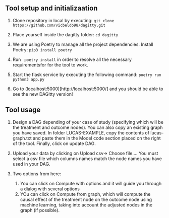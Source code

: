 ## Tool setup and initializaation

1.  Clone repository in local by executing: ```git clone https://github.com/vicbeldo98/dagitty.git```

2.  Place yourself inside the dagitty folder: ```cd dagitty```

3.  We are using Poetry to manage all the project dependencies. Install Poetry: ```pip3 install poetry```

4.  Run ``` poetry install``` in order to resolve all the necessary requirementsfor for the tool to work. 

4.  Start the flask service by executing the following command: ```poetry run python3 app.py```

5. Go to (localhost:5000)[http://localhost:5000/] and you should be able to see the new DAGitty version!


## Tool usage

1.  Design a DAG depending of your case of study (specifying which will be the treatment and outcome nodes). You can also copy an existing graph you have saved. In folder LUCAS-EXAMPLE, copy the contents of lucas-graph.txt and paste them in the Model code section placed on the right of the tool. Finally, click on update DAG.

2.  Upload your data by clicking on Upload csv-> Choose file.... You must select a csv file which columns names match the node names you have used in your DAG.

3.  Two options from here:
    1.  You can click on Compute with options and it will guide you through a dialog with several options
    2.  YOu can click on Compute from graph, which will compute the causal effect of the treatment node on the outcome node using machine learning, taking into account the adjusted nodes in the graph (if possible).
